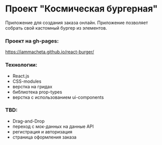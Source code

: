 # Проект **"Космическая бургерная"**

Приложение для создания заказа онлайн. Приложение позволяет собрать свой кастомный бургер из элементов.

### Проект на gh-pages:
https://iammacheta.github.io/react-burger/

### Технологии:
- React.js
- CSS-modules
- верстка на гридах
- библиотека prop-types
- верстка с использованием ui-components

### TBD:
- Drag-and-Drop
- переход с мок-данных на данные API
- регистрация и авторизация
- страница оформления заказа

